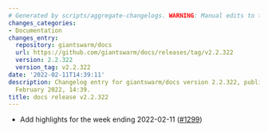 ```yaml
---
# Generated by scripts/aggregate-changelogs. WARNING: Manual edits to this files will be overwritten.
changes_categories:
- Documentation
changes_entry:
  repository: giantswarm/docs
  url: https://github.com/giantswarm/docs/releases/tag/v2.2.322
  version: 2.2.322
  version_tag: v2.2.322
date: '2022-02-11T14:39:11'
description: Changelog entry for giantswarm/docs version 2.2.322, published on 11
  February 2022, 14:39.
title: docs release v2.2.322
---
```


- Add highlights for the week ending 2022-02-11 ([#1299](https://github.com/giantswarm/docs/pull/1299))
